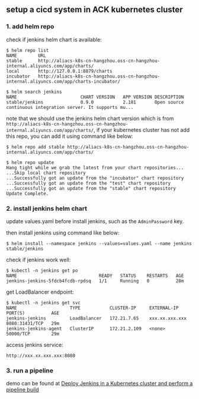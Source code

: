 ## setup a cicd system in ACK kubernetes cluster

### 1. add helm repo

check if jenkins helm chart is available:

```
$ helm repo list
NAME     	URL
stable   	http://aliacs-k8s-cn-hangzhou.oss-cn-hangzhou-internal.aliyuncs.com/app/charts/
local    	http://127.0.0.1:8879/charts
incubator	http://aliacs-k8s-cn-hangzhou.oss-cn-hangzhou-internal.aliyuncs.com/app/charts-incubator/

$ helm search jenkins
NAME                     	CHART VERSION	APP VERSION	DESCRIPTION
stable/jenkins           	0.9.0        	2.181      	Open source continuous integration server. It supports mu...
```

note that we should use the jenkins helm chart version which is from `http://aliacs-k8s-cn-hangzhou.oss-cn-hangzhou-internal.aliyuncs.com/app/charts/`, if your kubernetes cluster has not add this repo, you can add it using command like below:

```
$ helm repo add stable http://aliacs-k8s-cn-hangzhou.oss-cn-hangzhou-internal.aliyuncs.com/app/charts/

$ helm repo update
Hang tight while we grab the latest from your chart repositories...
...Skip local chart repository
...Successfully got an update from the "incubator" chart repository
...Successfully got an update from the "test" chart repository
...Successfully got an update from the "stable" chart repository
Update Complete.
```

### 2. install jenkins helm chart

update values.yaml before install jenkins, such as the `AdminPassword` key.

then install jenkins using command like below:
```
$ helm install --namespace jenkins --values=values.yaml --name jenkins stable/jenkins
```

check if jenkins work well:
```
$ kubectl -n jenkins get po
NAME                               READY   STATUS    RESTARTS   AGE
jenkins-jenkins-5fdcb4fcdb-rpdsq   1/1     Running   0          28m
```

get LoadBalancer endpoint:
```
$ kubectl -n jenkins get svc
NAME                    TYPE           CLUSTER-IP     EXTERNAL-IP      PORT(S)          AGE
jenkins-jenkins         LoadBalancer   172.21.7.65    xxx.xx.xxx.xxx   8080:31431/TCP   29m
jenkins-jenkins-agent   ClusterIP      172.21.2.109   <none>           50000/TCP        29m
```

access jenkins service:
```
http://xxx.xx.xxx.xxx:8080
```


### 3. run a pipeline

demo can be found at [Deploy Jenkins in a Kubernetes cluster and perform a pipeline build](https://www.alibabacloud.com/help/doc-detail/106712.htm)



